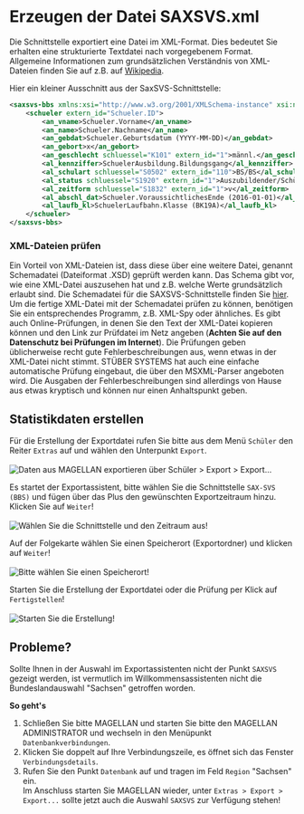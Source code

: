 # Erzeugen der Datei SAXSVS.xml

Die Schnittstelle exportiert eine Datei im XML-Format. Dies bedeutet Sie erhalten eine strukturierte Textdatei nach vorgegebenem Format. 
Allgemeine Informationen zum grundsätzlichen Verständnis von XML-Dateien finden Sie auf z.B. auf [Wikipedia](https://de.wikipedia.org/wiki/Extensible_Markup_Language).

Hier ein kleiner Ausschnitt aus der SaxSVS-Schnittstelle:

```xml
<saxsvs-bbs xmlns:xsi="http://www.w3.org/2001/XMLSchema-instance" xsi:noNamespaceSchemaLocation="https://web1.extranet.sachsen.de/bbsp/public/XMLSchema/saxsvs-bbs-2.3.xsd" zeit="TDateTime Today (2001-12-17T09:30:47-05:00)" schuljahr="Zeitraeume.Ausdruck2 (2018/2019)" dienststelle="Mandanten.Schulnummer">
	<schueler extern_id="Schueler.ID">
		<an_vname>Schueler.Vorname</an_vname>
		<an_name>Schueler.Nachname</an_name>
		<an_gebdat>Schueler.Geburtsdatum (YYYY-MM-DD)</an_gebdat>
		<an_gebort>x</an_gebort>
		<an_geschlecht schluessel="K101" extern_id="1">männl.</an_geschlecht>
		<al_kennziffer>SchuelerAusbildung.Bildungsgang</al_kennziffer>
		<al_schulart schluessel="S0502" extern_id="110">BS/BS</al_schulart>
		<al_status schluessel="S1920" extern_id="1">Auszubildender/Schüler</al_status>
		<al_zeitform schluessel="S1832" extern_id="1">v</al_zeitform>
		<al_abschl_dat>Schueler.VoraussichtlichesEnde (2016-01-01)</al_abschl_dat>
		<al_laufb_kl>SchuelerLaufbahn.Klasse (BK19A)</al_laufb_kl>
	</schueler>
</saxsvs-bbs>
```

### XML-Dateien prüfen

Ein Vorteil von XML-Dateien ist, dass diese über eine weitere Datei, genannt Schemadatei (Dateiformat .XSD) geprüft werden kann. Das Schema gibt vor, wie eine XML-Datei auszusehen hat und z.B. welche Werte grundsätzlich erlaubt sind.
Die Schemadatei für die SAXSVS-Schnittstelle finden Sie [hier](https://web1.extranet.sachsen.de/bbsp/public/XMLSchema/saxsvs-bbs-2.3.xsd).
Um die fertige XML-Datei mit der Schemadatei prüfen zu können, benötigen Sie ein entsprechendes Programm, z.B. XML-Spy oder ähnliches. Es gibt auch Online-Prüfungen, in denen Sie den Text der XML-Datei kopieren können und den Link zur Prüfdatei im Netz angeben (**Achten Sie auf den Datenschutz bei Prüfungen im Internet**). Die Prüfungen geben üblicherweise recht gute Fehlerbeschreibungen aus, wenn etwas in der XML-Datei nicht stimmt. STÜBER SYSTEMS hat auch eine einfache automatische Prüfung eingebaut, die über den MSXML-Parser angeboten wird. Die Ausgaben der Fehlerbeschreibungen sind allerdings von Hause aus etwas kryptisch und können nur einen Anhaltspunkt geben.


## Statistikdaten erstellen

Für die Erstellung der Exportdatei rufen Sie bitte aus dem Menü `Schüler` den Reiter `Extras` auf und wählen den Unterpunkt `Export`. <br/><br/>
![Daten aus MAGELLAN exportieren über `Schüler > Export > Export...`](/images/sachsen/export.saxsvs01.png)

Es startet der Exportassistent, bitte wählen Sie die Schnittstelle `SAX-SVS (BBS)` und fügen über das Plus den gewünschten Exportzeitraum hinzu. Klicken Sie auf `Weiter`! <br/><br/>
![Wählen Sie die Schnittstelle und den Zeitraum aus!](/images/sachsen/export.saxsvs02.png)

Auf der Folgekarte wählen Sie einen Speicherort (Exportordner) und klicken auf `Weiter`!<br/><br/>
![Bitte wählen Sie einen Speicherort!](/images/sachsen/export.saxsvs04.png)

Starten Sie die Erstellung der Exportdatei oder die Prüfung per Klick auf `Fertigstellen`! <br/><br/>
![Starten Sie die Erstellung!](/images/sachsen/export.saxsvs05.png)


## Probleme?

Sollte Ihnen in der Auswahl im Exportassistenten nicht der Punkt `SAXSVS` gezeigt werden, ist vermutlich im Willkommensassistenten nicht die Bundeslandauswahl "Sachsen" getroffen worden. 

**So geht's**
1. Schließen Sie bitte MAGELLAN und starten Sie bitte den MAGELLAN ADMINISTRATOR und wechseln in den Menüpunkt `Datenbankverbindungen`. 
2. Klicken Sie doppelt auf Ihre Verbindungszeile, es öffnet sich das Fenster `Verbindungsdetails`.
3. Rufen Sie den Punkt `Datenbank` auf und tragen im Feld `Region` "Sachsen" ein. <br/>Im Anschluss starten Sie MAGELLAN wieder, unter `Extras > Export > Export...` sollte jetzt auch die Auswahl `SAXSVS` zur Verfügung stehen!
